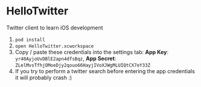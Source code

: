 HelloTwitter
============

Twitter client to learn iOS development

1. `pod install`
1. `open HelloTwitter.xcworkspace`
1. Copy / paste these credentials into the settings tab: **App Key**: `yr40AyjoUvDBlE2apn4dfsBqz`, **App Secret**: `ZLelMvsTfhjOMoeDjy2qouo66HayjIVoXJWgMLUIQtCX7eY33Z`
1. If you try to perform a twitter search before entering the app credentials it will probably crash :)
